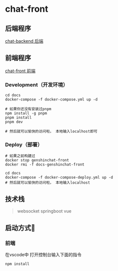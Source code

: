 # chat-front

## 后端程序

[chat-backend 后端](https://github.com/Alanyaeer/GenshinChat-server)

## 前端程序

[chat-front 前端](https://github.com/Alanyaeer/GenshinChat-front)

### Development（开发环境）

```
cd docs
docker-compose -f docker-compose.yml up -d

# 如果你还没有安装过pnpm
npm install -g pnpm
pnpm install 
pnpm dev

# 然后就可以愉快的访问啦， 本地输入localhost即可
```

### Deploy（部署）

```
# 如果之前构建过
docker stop genshinchat-front
docker rmi -f docs-genshinchat-front

cd docs
docker-compose -f docker-compose-deploy.yml up -d
# 然后就可以愉快的访问啦， 本地输入localhost 
```

## 技术栈

> websocket springboot vue

## 启动方式🎢

### 前端

在vscode中 打开控制台输入下面的指令

`npm install`
